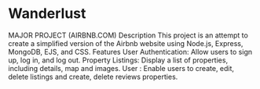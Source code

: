 # Wanderlust

MAJOR PROJECT (AIRBNB.COM)
Description
This project is an attempt to create a simplified version of the Airbnb website using Node.js, Express, MongoDB, EJS, and CSS.
Features
User Authentication: Allow users to sign up, log in, and log out.
Property Listings: Display a list of properties, including details, map and images.
User : Enable users to create, edit, delete listings and create, delete reviews properties.
